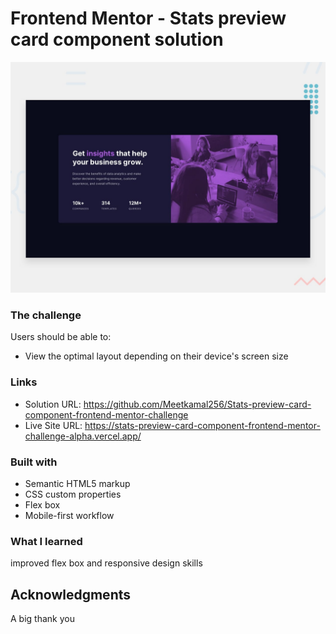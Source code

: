 # Frontend Mentor - Stats preview card component solution 


![Design preview for the Stats preview card component coding challenge](./design/desktop-preview.jpg)


### The challenge

Users should be able to:

- View the optimal layout depending on their device's screen size

### Links

- Solution URL: https://github.com/Meetkamal256/Stats-preview-card-component-frontend-mentor-challenge
- Live Site URL: https://stats-preview-card-component-frontend-mentor-challenge-alpha.vercel.app/
### Built with

- Semantic HTML5 markup
- CSS custom properties
- Flex box
- Mobile-first workflow

### What I learned
improved flex box and responsive design skills

## Acknowledgments
A big thank you 
